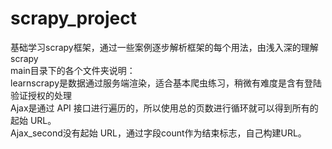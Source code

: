 # scrapy_project
基础学习scrapy框架，通过一些案例逐步解析框架的每个用法，由浅入深的理解scrapy<br>
main目录下的各个文件夹说明：<br>
learnscrapy是数据通过服务端渲染，适合基本爬虫练习，稍微有难度是含有登陆验证授权的处理<br>
Ajax是通过 API 接口进行遍历的，所以使用总的页数进行循环就可以得到所有的起始 URL。<br>
Ajax_second没有起始 URL，通过字段count作为结束标志，自己构建URL。<br>


